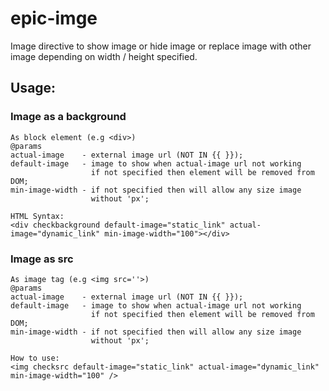 # epic-imge
Image directive to show image or hide image or replace image with other image depending on width / height specified. 


## Usage:
### Image as a background
    As block element (e.g <div>)
    @params
    actual-image    - external image url (NOT IN {{ }});
    default-image   - image to show when actual-image url not working 
                      if not specified then element will be removed from DOM;
    min-image-width - if not specified then will allow any size image
                      without 'px';

    HTML Syntax:
    <div checkbackground default-image="static_link" actual-image="dynamic_link" min-image-width="100"></div>
    
    
### Image as src 
    As image tag (e.g <img src=''>)
    @params
    actual-image    - external image url (NOT IN {{ }});
    default-image   - image to show when actual-image url not working 
                      if not specified then element will be removed from DOM;
    min-image-width - if not specified then will allow any size image
                      without 'px';

    How to use:
    <img checksrc default-image="static_link" actual-image="dynamic_link" min-image-width="100" />
  

